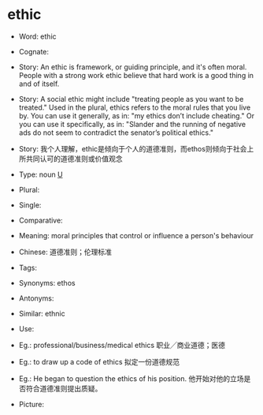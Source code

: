 # ethic

- Word: ethic
- Cognate: 
- Story: An ethic is framework, or guiding principle, and it's often moral. People with a strong work ethic believe that hard work is a good thing in and of itself.
- Story: A social ethic might include "treating people as you want to be treated." Used in the plural, ethics refers to the moral rules that you live by. You can use it generally, as in: "my ethics don’t include cheating." Or you can use it specifically, as in: "Slander and the running of negative ads do not seem to contradict the senator’s political ethics."
- Story: 我个人理解，ethic是倾向于个人的道德准则，而ethos则倾向于社会上所共同认可的道德准则或价值观念

- Type: noun [U]()
- Plural: 
- Single: 
- Comparative: 
- Meaning: moral principles that control or influence a person's behaviour
- Chinese: 道德准则；伦理标准
- Tags: 
- Synonyms: ethos
- Antonyms: 
- Similar: ethnic
- Use: 
- Eg.: professional/business/medical ethics 职业╱商业道德；医德
- Eg.: to draw up a code of ethics 拟定一份道德规范
- Eg.: He began to question the ethics of his position. 他开始对他的立场是否符合道德准则提出质疑。
- Picture:

